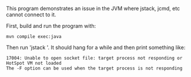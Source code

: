 This program demonstrates an issue in the JVM where jstack, jcmd, etc cannot connect to it.

First, build and run the program with:

    mvn compile exec:java
   
Then run 'jstack <pid>'. It should hang for a while and then print something like:

    17004: Unable to open socket file: target process not responding or HotSpot VM not loaded
    The -F option can be used when the target process is not responding

